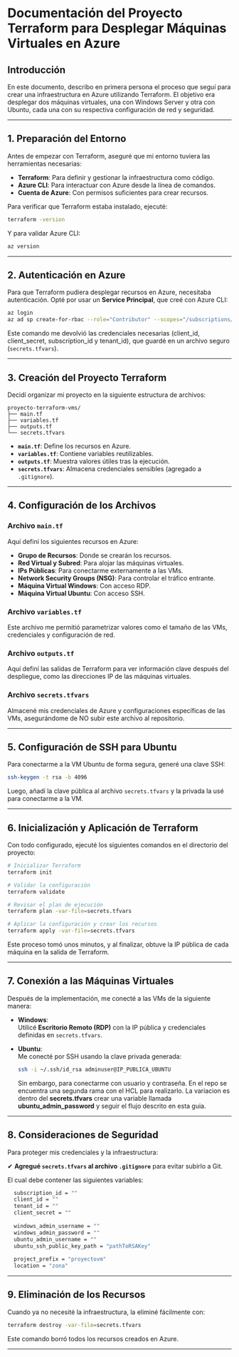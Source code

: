 # Documentación del Proyecto Terraform para Desplegar Máquinas Virtuales en Azure

## Introducción

En este documento, describo en primera persona el proceso que seguí para crear una infraestructura en Azure utilizando Terraform. El objetivo era desplegar dos máquinas virtuales, una con Windows Server y otra con Ubuntu, cada una con su respectiva configuración de red y seguridad.

---

## **1. Preparación del Entorno**

Antes de empezar con Terraform, aseguré que mi entorno tuviera las herramientas necesarias:

- **Terraform**: Para definir y gestionar la infraestructura como código.
- **Azure CLI**: Para interactuar con Azure desde la línea de comandos.
- **Cuenta de Azure**: Con permisos suficientes para crear recursos.

Para verificar que Terraform estaba instalado, ejecuté:

```bash
terraform -version
```

Y para validar Azure CLI:

```bash
az version
```

---

## **2. Autenticación en Azure**

Para que Terraform pudiera desplegar recursos en Azure, necesitaba autenticación. Opté por usar un **Service Principal**, que creé con Azure CLI:

```bash
az login
az ad sp create-for-rbac --role="Contributor" --scopes="/subscriptions/TU-SUBSCRIPTION-ID"
```

Este comando me devolvió las credenciales necesarias (client_id, client_secret, subscription_id y tenant_id), que guardé en un archivo seguro (`secrets.tfvars`).

---

## **3. Creación del Proyecto Terraform**

Decidí organizar mi proyecto en la siguiente estructura de archivos:

```
proyecto-terraform-vms/
├── main.tf
├── variables.tf
├── outputs.tf
└── secrets.tfvars
```

- **`main.tf`**: Define los recursos en Azure.
- **`variables.tf`**: Contiene variables reutilizables.
- **`outputs.tf`**: Muestra valores útiles tras la ejecución.
- **`secrets.tfvars`**: Almacena credenciales sensibles (agregado a `.gitignore`).

---

## **4. Configuración de los Archivos**

### **Archivo `main.tf`**

Aquí definí los siguientes recursos en Azure:

- **Grupo de Recursos**: Donde se crearán los recursos.
- **Red Virtual y Subred**: Para alojar las máquinas virtuales.
- **IPs Públicas**: Para conectarme externamente a las VMs.
- **Network Security Groups (NSG)**: Para controlar el tráfico entrante.
- **Máquina Virtual Windows**: Con acceso RDP.
- **Máquina Virtual Ubuntu**: Con acceso SSH.

### **Archivo `variables.tf`**

Este archivo me permitió parametrizar valores como el tamaño de las VMs, credenciales y configuración de red.

### **Archivo `outputs.tf`**

Aquí definí las salidas de Terraform para ver información clave después del despliegue, como las direcciones IP de las máquinas virtuales.

### **Archivo `secrets.tfvars`**

Almacené mis credenciales de Azure y configuraciones específicas de las VMs, asegurándome de NO subir este archivo al repositorio.

---

## **5. Configuración de SSH para Ubuntu**

Para conectarme a la VM Ubuntu de forma segura, generé una clave SSH:

```bash
ssh-keygen -t rsa -b 4096
```

Luego, añadí la clave pública al archivo `secrets.tfvars` y la privada la usé para conectarme a la VM.

---

## **6. Inicialización y Aplicación de Terraform**

Con todo configurado, ejecuté los siguientes comandos en el directorio del proyecto:

```bash
# Inicializar Terraform
terraform init

# Validar la configuración
terraform validate

# Revisar el plan de ejecución
terraform plan -var-file=secrets.tfvars

# Aplicar la configuración y crear los recursos
terraform apply -var-file=secrets.tfvars
```

Este proceso tomó unos minutos, y al finalizar, obtuve la IP pública de cada máquina en la salida de Terraform.

---

## **7. Conexión a las Máquinas Virtuales**

Después de la implementación, me conecté a las VMs de la siguiente manera:

- **Windows**:  
  Utilicé **Escritorio Remoto (RDP)** con la IP pública y credenciales definidas en `secrets.tfvars`.

- **Ubuntu**:  
  Me conecté por SSH usando la clave privada generada:

  ```bash
  ssh -i ~/.ssh/id_rsa adminuser@IP_PUBLICA_UBUNTU
  ```
  Sin embargo, para conectarme con usuario y contraseña. En el repo se encuentra una segunda rama con el HCL para realizarlo.
  La variacion es dentro del **secrets.tfvars** crear una variable llamada **ubuntu_admin_password** y seguir el flujo descrito en esta guia.
  
---

## **8. Consideraciones de Seguridad**

Para proteger mis credenciales y la infraestructura:

✔ **Agregué `secrets.tfvars` al archivo `.gitignore`** para evitar subirlo a Git.

El cual debe contener las siguientes variables:

```bash
  subscription_id = ""
  client_id = ""
  tenant_id = ""
  client_secret = ""
  
  windows_admin_username = ""
  windows_admin_password = ""
  ubuntu_admin_username = ""
  ubuntu_ssh_public_key_path = "pathToRSAKey"
  
  project_prefix = "proyectovm"
  location = "zona"
```

---

## **9. Eliminación de los Recursos**

Cuando ya no necesité la infraestructura, la eliminé fácilmente con:

```bash
terraform destroy -var-file=secrets.tfvars
```

Este comando borró todos los recursos creados en Azure.

---
